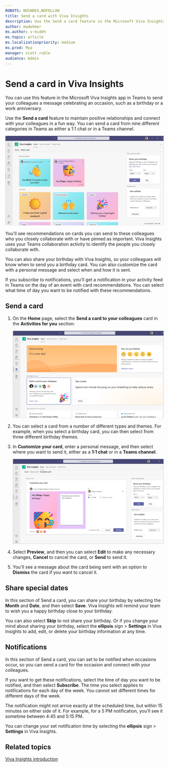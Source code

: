 ```yaml
---
ROBOTS: NOINDEX,NOFOLLOW
title: Send a card with Viva Insights
description: Use the Send a card feature in the Microsoft Viva Insights app
author: madehmer
ms.author: v-mideh
ms.topic: article
ms.localizationpriority: medium 
ms.prod: Mya
manager: scott.ruble
audience: Admin
---
```


# Send a card in Viva Insights

You can use this feature in the Microsoft Viva Insights app in Teams to send your colleagues a message celebrating an occasion, such as a birthday or a work anniversary.

Use the **Send a card** feature to maintain positive relationships and connect with your colleagues in a fun way. You can send a card from nine different categories in Teams as either a 1:1 chat or in a Teams channel.

![Card options.](images/card-options.png)

You'll see recommendations on cards you can send to these colleagues who you closely collaborate with or have pinned as important. Viva Insights uses your Teams collaboration activity to identify the people you closely collaborate with.

You can also share your birthday with Viva Insights, so your colleagues will know when to send you a birthday card. You can also customize the card with a personal message and select when and how it is sent.

If you subscribe to notifications, you'll get a notification in your activity feed in Teams on the day of an event with card recommendations. You can select what time of day you want to be notified with these recommendations. 


## Send a card

1. On the **Home** page, select the **Send a card to your colleagues** card in the **Activities for you** section:

   ![Send a card.](images/send-card.png)

2. You can select a card from a number of different types and themes. For example, when you select a birthday card, you can then select from three different birthday themes.
3. In **Customize your card**, enter a personal message, and then select where you want to send it, either as a **1:1 chat** or in a **Teams channel**.

   ![Customize the card.](images/customize-card.png)

4. Select **Preview**, and then you can select **Edit** to make any necessary changes, **Cancel** to cancel the card, or **Send** to send it.
5. You'll see a message about the card being sent with an option to **Dismiss** the card if you want to cancel it.

## Share special dates

In this section of Send a card, you can share your birthday by selecting the **Month** and **Date**, and then select **Save**. Viva Insights will remind your team to wish you a happy birthday close to your birthday.

You can also select **Skip** to not share your birthday. Or if you change your mind about sharing your birthday, select the **ellipsis** sign > **Settings** in Viva Insights to add, edit, or delete your birthday information at any time.

## Notifications

In this section of Send a card, you can set to be notified when occasions occur, so you can send a card for the occasion and connect with your colleagues.

If you want to get these notifications, select the time of day you want to be notified, and then select **Subscribe**. The time you select applies to notifications for each day of the week. You cannot set different times for different days of the week.

The notification might not arrive exactly at the scheduled time, but within 15 minutes on either side of it. For example, for a 5 PM notification, you’ll see it sometime between 4:45 and 5:15 PM.

You can change your set notification time by selecting the **ellipsis** sign > **Settings** in Viva Insights.

## Related topics

[Viva Insights introduction](viva-teams-app.md)
